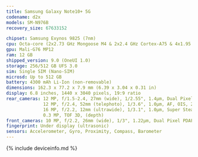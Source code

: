 ```yaml
---
title: Samsung Galaxy Note10+ 5G
codename: d2x
models: SM-N976B
recovery_size: 67633152

chipset: Samsung Exynos 9825 (7nm)
cpu: Octa-core (2x2.73 GHz Mongoose M4 & 2x2.4 GHz Cortex-A75 & 4x1.95 GHz Cortex-A55)
gpu: Mali-G76 MP12
ram: 12 GB
shipped_version: 9.0 (OneUI 1.0)
storage: 256/512 GB UFS 3.0
sim: Single SIM (Nano-SIM)
microsd: Up to 512 GB
battery: 4300 mAh Li-Ion (non-removable)
dimensions: 162.3 x 77.2 x 7.9 mm (6.39 x 3.04 x 0.31 in)
display: 6.8 inches, 1440 x 3040 pixels, 19:9 ratio
rear_cameras: 12 MP, f/1.5-2.4, 27mm (wide), 1/2.55", 1.4µm, Dual Pixel PDAF, OIS;
              12 MP, f/2.4, 52mm (telephoto), 1/3.6", 1.0µm, AF, OIS, 2x optical zoom;
              16 MP, f/2.2, 12mm (ultrawide), 1/3.1", 1.0µm, Super Steady video;
              0.3 MP, TOF 3D, (depth)
front_cameras: 10 MP, f/2.2, 26mm (wide), 1/3", 1.22µm, Dual Pixel PDAF
fingerprint: Under display (ultrasonic)
sensors: Accelerometer, Gyro, Proximity, Compass, Barometer
---
```


{% include deviceinfo.md %}
